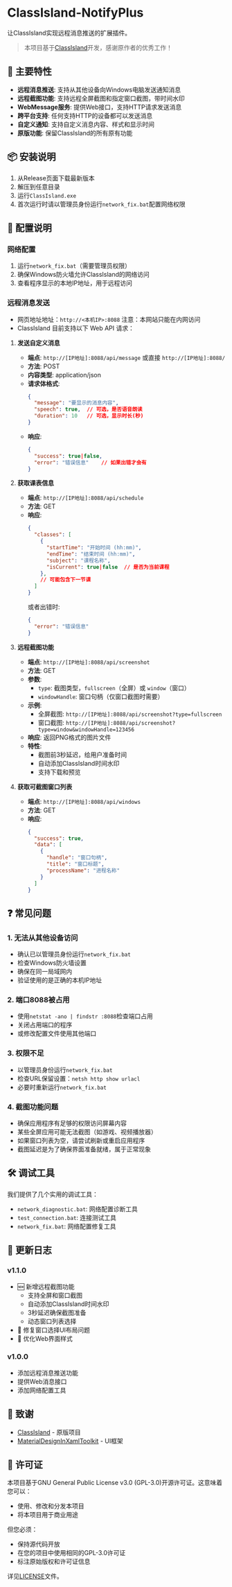 # ClassIsland-NotifyPlus

让ClassIsland实现远程消息推送的扩展插件。

> 本项目基于[ClassIsland](https://github.com/ClassIsland)开发，感谢原作者的优秀工作！

## 🌟 主要特性

- **远程消息推送**: 支持从其他设备向Windows电脑发送通知消息
- **远程截图功能**: 支持远程全屏截图和指定窗口截图，带时间水印
- **WebMessage服务**: 提供Web接口，支持HTTP请求发送消息
- **跨平台支持**: 任何支持HTTP的设备都可以发送消息
- **自定义通知**: 支持自定义消息内容、样式和显示时间
- **原版功能**: 保留ClassIsland的所有原有功能

## 📦 安装说明

1. 从Release页面下载最新版本
2. 解压到任意目录
3. 运行`ClassIsland.exe`
4. 首次运行时请以管理员身份运行`network_fix.bat`配置网络权限

## 🔧 配置说明

### 网络配置
1. 运行`network_fix.bat`（需要管理员权限）
2. 确保Windows防火墙允许ClassIsland的网络访问
3. 查看程序显示的本地IP地址，用于远程访问

### 远程消息发送
- 网页地址地址：`http://<本机IP>:8088`
注意：本网站只能在内网访问
- ClassIsland 目前支持以下 Web API 请求：

1. **发送自定义消息**
   - **端点**: `http://[IP地址]:8088/api/message` 或直接 `http://[IP地址]:8088/`
   - **方法**: POST
   - **内容类型**: application/json
   - **请求体格式**:
     ```json
     {
       "message": "要显示的消息内容",
       "speech": true,  // 可选，是否语音朗读
       "duration": 10   // 可选，显示时长(秒)
     }
     ```
   - **响应**:
     ```json
     {
       "success": true|false,
       "error": "错误信息"    // 如果出错才会有
     }
     ```

2. **获取课表信息**
   - **端点**: `http://[IP地址]:8088/api/schedule`
   - **方法**: GET
   - **响应**:
     ```json
     {
       "classes": [
         {
           "startTime": "开始时间 (hh:mm)",
           "endTime": "结束时间 (hh:mm)",
           "subject": "课程名称",
           "isCurrent": true|false  // 是否为当前课程
         },
         // 可能包含下一节课
       ]
     }
     ```
     或者出错时:
     ```json
     {
       "error": "错误信息"
     }
     ```

3. **远程截图功能**
   - **端点**: `http://[IP地址]:8088/api/screenshot`
   - **方法**: GET
   - **参数**:
     - `type`: 截图类型，`fullscreen`（全屏）或 `window`（窗口）
     - `windowHandle`: 窗口句柄（仅窗口截图时需要）
   - **示例**: 
     - 全屏截图: `http://[IP地址]:8088/api/screenshot?type=fullscreen`
     - 窗口截图: `http://[IP地址]:8088/api/screenshot?type=window&windowHandle=123456`
   - **响应**: 返回PNG格式的图片文件
   - **特性**:
     - 截图前3秒延迟，给用户准备时间
     - 自动添加ClassIsland时间水印
     - 支持下载和预览

4. **获取可截图窗口列表**
   - **端点**: `http://[IP地址]:8088/api/windows`
   - **方法**: GET
   - **响应**:
     ```json
     {
       "success": true,
       "data": [
         {
           "handle": "窗口句柄",
           "title": "窗口标题",
           "processName": "进程名称"
         }
       ]
     }
     ```

## ❓ 常见问题

### 1. 无法从其他设备访问
- 确认已以管理员身份运行`network_fix.bat`
- 检查Windows防火墙设置
- 确保在同一局域网内
- 验证使用的是正确的本机IP地址

### 2. 端口8088被占用
- 使用`netstat -ano | findstr :8088`检查端口占用
- 关闭占用端口的程序
- 或修改配置文件使用其他端口

### 3. 权限不足
- 以管理员身份运行`network_fix.bat`
- 检查URL保留设置：`netsh http show urlacl`
- 必要时重新运行`network_fix.bat`

### 4. 截图功能问题
- 确保应用程序有足够的权限访问屏幕内容
- 某些全屏应用可能无法截图（如游戏、视频播放器）
- 如果窗口列表为空，请尝试刷新或重启应用程序
- 截图延迟是为了确保界面准备就绪，属于正常现象

## 🛠️ 调试工具

我们提供了几个实用的调试工具：

- `network_diagnostic.bat`: 网络配置诊断工具
- `test_connection.bat`: 连接测试工具
- `network_fix.bat`: 网络配置修复工具

## 📝 更新日志

### v1.1.0
- 🆕 新增远程截图功能
  - 支持全屏和窗口截图
  - 自动添加ClassIsland时间水印
  - 3秒延迟确保截图准备
  - 动态窗口列表选择
- 🔧 修复窗口选择UI布局问题
- 🎨 优化Web界面样式

### v1.0.0
- 添加远程消息推送功能
- 提供Web消息接口
- 添加网络配置工具

## 🙏 致谢

- [ClassIsland](https://github.com/ClassIsland) - 原版项目
- [MaterialDesignInXamlToolkit](https://github.com/MaterialDesignInXAML/MaterialDesignInXamlToolkit) - UI框架

## 📄 许可证

本项目基于GNU General Public License v3.0 (GPL-3.0)开源许可证。这意味着您可以：
- 使用、修改和分发本项目
- 将本项目用于商业用途

但您必须：
- 保持源代码开放
- 在您的项目中使用相同的GPL-3.0许可证
- 标注原始版权和许可证信息

详见[LICENSE](LICENSE)文件。